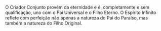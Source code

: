 ﻿O Criador Conjunto provém da eternidade e é, completamente e sem qualificação, uno com o Pai Universal e o Filho Eterno. O Espírito Infinito reflete com perfeição não apenas a natureza do Pai do Paraíso, mas também a natureza do Filho Original.
